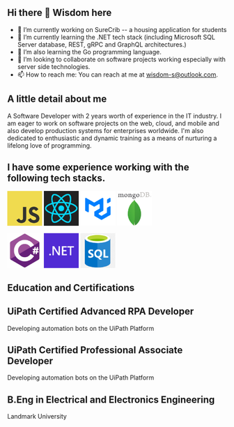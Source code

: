 ## Hi there 👋 Wisdom here

<!--
**wisdom-naz/wisdom-naz** is a ✨ _special_ ✨ repository because its `README.md` (this file) appears on your GitHub profile.

Here are some ideas to get you started: -->

- 🔭 I’m currently working on SureCrib -- a housing application for students
- 🌱 I’m currently learning the .NET tech stack (including Microsoft SQL Server database, REST, gRPC and GraphQL architectures.)
- 🌱 I’m also learning the Go programming language.
- 👯 I’m looking to collaborate on software projects working especially with server side technologies.
- 📫 How to reach me: You can reach at me at wisdom-s@outlook.com.
  
## A little detail about me

A Software Developer with 2 years worth of experience in the IT industry.
I am eager to work on software projects on the web, cloud, and mobile and also develop production systems for enterprises worldwide.
I'm also dedicated to enthusiastic and dynamic training as a means of nurturing a lifelong love of programming.
## I have some experience working with the following tech stacks.
<p>
  <img src="JavaScript-logo.png" alt="JavaScript" width="80" height="80">
  <img src="react-logo2.png" alt="React" width="80" height="80">
  <img src="material-logo.png" alt="Material-UI" width="80" height="80">
  <img src="mongodb.png" alt="MongoDB" width="80" height="80">
</p>
<p>
  <img src="c-sharp.png" alt="C#" width="80" height="80">
  <img src="net-logo.png" alt=".NET" width="80" height="80">
  <img src="sql-logo.png" alt="SQL Server" width="80" height="80">
</p>

## Education and Certifications

## UiPath Certified Advanced RPA Developer
Developing automation bots on the UiPath Platform

## UiPath Certified Professional Associate Developer
Developing automation bots on the UiPath Platform

## B.Eng in Electrical and Electronics Engineering
Landmark University
